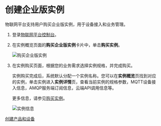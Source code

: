 # 创建企业版实例

物联网平台支持用户购买企业版实例，用于设备接入和业务管理。

1.  登录[物联网平台控制台](http://iot.console.aliyun.com/)。

2.  在实例概览页面的**购买企业版实例**卡片中，单击**购买实例**。

    ![购买企业版实例](https://static-aliyun-doc.oss-accelerate.aliyuncs.com/assets/img/zh-CN/1822965061/p183641.png)

3.  在实例购买页面，根据您的业务需求选择实例规格，并完成购买。

    实例购买完成后，系统默认分配一个实例名称。您可以在**实例概览**页找到对应的实例，单击实例进入**实例详情**页，查看当前实例的规格参数，MQTT设备接入信息，AMQP服务端订阅信息，云端API调用信息等。

    更多信息，请参见[购买实例](/cn.zh-CN/.md)。

    ![实例信息](https://static-aliyun-doc.oss-accelerate.aliyuncs.com/assets/img/zh-CN/1822965061/p182228.png)


[创建产品和设备](/cn.zh-CN/入门教程/企业版实例快速入门/创建产品和设备.md)

